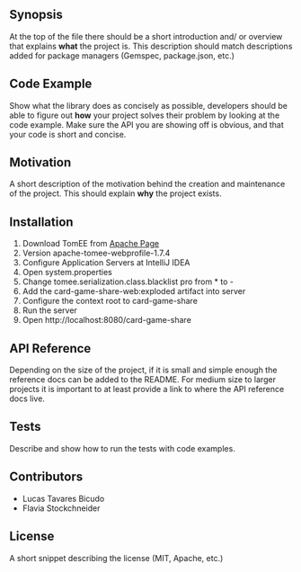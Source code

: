 ## Synopsis

At the top of the file there should be a short introduction and/ or overview that explains **what** the project is. This description should match descriptions added for package managers (Gemspec, package.json, etc.)

## Code Example

Show what the library does as concisely as possible, developers should be able to figure out **how** your project solves their problem by looking at the code example. Make sure the API you are showing off is obvious, and that your code is short and concise.

## Motivation

A short description of the motivation behind the creation and maintenance of the project. This should explain **why** the project exists.

## Installation

1. Download TomEE from [Apache Page](http://tomee.apache.org/apache-tomee.html)
  1. Version apache-tomee-webprofile-1.7.4
2. Configure Application Servers at IntelliJ IDEA 
3. Open system.properties
  1. Change tomee.serialization.class.blacklist pro from * to -
4. Add the card-game-share-web:exploded artifact into server
5. Configure the context root to card-game-share
6. Run the server
7. Open http://localhost:8080/card-game-share

## API Reference

Depending on the size of the project, if it is small and simple enough the reference docs can be added to the README. For medium size to larger projects it is important to at least provide a link to where the API reference docs live.

## Tests

Describe and show how to run the tests with code examples.

## Contributors

* Lucas Tavares Bicudo
* Flavia Stockchneider

## License

A short snippet describing the license (MIT, Apache, etc.)
